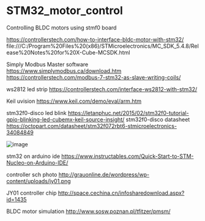 # STM32_motor_control
Controlling BLDC motors using stmf0 board

https://controllerstech.com/how-to-interface-bldc-motor-with-stm32/
file:///C:/Program%20Files%20(x86)/STMicroelectronics/MC_SDK_5.4.8/Release%20Notes%20for%20X-Cube-MCSDK.html

Simply Modbus Master software
https://www.simplymodbus.ca/download.htm
https://controllerstech.com/modbus-7-stm32-as-slave-writing-coils/

ws2812 led strip
https://controllerstech.com/interface-ws2812-with-stm32/

Keil uvision
https://www.keil.com/demo/eval/arm.htm

stm32f0-disco led blink
https://letanphuc.net/2015/02/stm32f0-tutorial-gpio-blinking-led-cubemx-keil-source-insight/
stm32f0-disco datasheet
https://octopart.com/datasheet/stm32f072rbt6-stmicroelectronics-34084849





![image](https://github.com/saidijongo/STM32_motor_control/assets/31678025/b0d5a707-8139-4728-893d-5db449279b8f)

stm32 on arduino ide
https://www.instructables.com/Quick-Start-to-STM-Nucleo-on-Arduino-IDE/

controller sch photo
http://grauonline.de/wordpress/wp-content/uploads/jy01.png

JY01 controller chip
http://space.cechina.cn/infosharedownload.aspx?id=1435

BLDC motor simulation
http://www.sosw.poznan.pl/tfitzer/pmsm/

